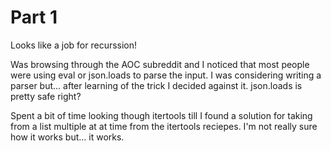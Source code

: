 # Part 1

Looks like a job for recurssion!

Was browsing through the AOC subreddit and I noticed that most people were using eval or json.loads to parse the input.
I was considering writing a parser but... after learning of the trick I decided against it.
json.loads is pretty safe right?

Spent a bit of time looking though itertools till I found a solution for taking from a list multiple at at time from the itertools reciepes.
I'm not really sure how it works but... it works.